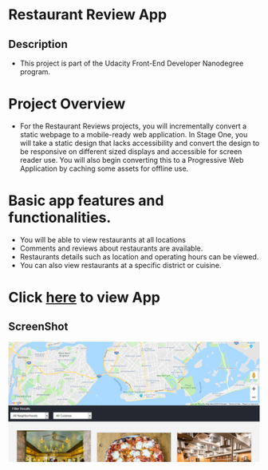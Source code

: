 # Restaurant Review App
## Description
* This project is part of the Udacity Front-End Developer Nanodegree program.

# Project Overview
* For the Restaurant Reviews projects, you will incrementally convert a static webpage to a mobile-ready web application. In Stage One, you will take a static design that lacks accessibility and convert the design to be responsive on different sized displays and accessible for screen reader use. You will also begin converting this to a Progressive Web Application by caching some assets for offline use.

# Basic app features and functionalities.

* You will be able to view restaurants at all locations
* Comments and reviews about restaurants are available.
* Restaurants details such as location and operating hours can be viewed.
* You can also view restaurants at a specific district or cuisine.
# Click [here](https://danrejsa.github.io/Javascript-offline-first-service-worker-Restaurant-Reviews-App-/) to view App

## ScreenShot
![Screenshot](screenshot.png)


